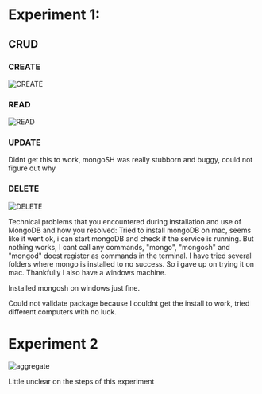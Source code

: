 # Experiment 1:

## CRUD

### CREATE
![CREATE](https://user-images.githubusercontent.com/35998890/191760968-2c6749bf-8812-453b-a33c-783502ed9945.PNG)

### READ
![READ](https://user-images.githubusercontent.com/35998890/191760991-8476d7d9-ac02-4f3b-99fc-313ebb637278.PNG)

### UPDATE 
Didnt get this to work, mongoSH was really stubborn and buggy, could not figure out why

### DELETE
![DELETE](https://user-images.githubusercontent.com/35998890/191760953-7434345f-f667-4dec-a359-71f984026bd9.PNG)



Technical problems that you encountered during installation and use of MongoDB and how you resolved:
Tried to install mongoDB on mac, seems like it went ok, i can start mongoDB and check if the service is running. But nothing works, I cant 
call any commands, "mongo", "mongosh" and "mongod" doest register as commands in the terminal. I have tried several folders where mongo is 
installed to no success. So i gave up on trying it on mac. Thankfully I also have a windows machine.

Installed mongosh on windows just fine.

Could not validate package because I couldnt get the install to work, tried different computers with no luck.

# Experiment 2
![aggregate](https://user-images.githubusercontent.com/35998890/191763104-a4978f71-6d35-4a49-8f50-669516536c8a.PNG)

Little unclear on the steps of this experiment
